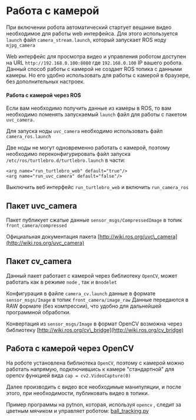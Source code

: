 # Работа с камерой

При включении робота автоматический стартует вещание видео  необходимое для работы web интерфейса. Для этого  используется `launch` файл `camera_stream.launch`, который запускает ROS ноду `mjpg_camera`

Web интерфейс для просмотра видео и управления роботом доступен на URL `http://192.168.0.100:8080` где `192.168.0.100` IP вашего робота. Данный способ работы с камерой не создает ROS топика с данными камеры. Но его удобно использовать для работы с камерой в браузере, без дополнительных настроек. 

#### Работа с камерой через ROS

Если вам необходимо получить данные из камеры в ROS, то вам необходимо поменять запускаемый `launch` файл для работы с пакетом `uvc_camera.`

Для запуска ноды `uvc_camera` необходимо использовать файл `camera_ros.launch`

Две ноды не могут одновременно работать с камерой, поэтому необходимо переконфигурировать файл запуска `/etc/ros/turtlebro.d/turtlebro.launch` в части:

```text
<arg name="run_turtlebro_web" default="true"/>
<arg name="run_uvc_camera" default="false"/>
```

Выключить веб интерфейс `run_turtlebro_web` и включить `run_camera_ros`

## Пакет uvc\_camera

Пакет публикует сжатые данные `sensor_msgs/CompressedImage` в топик `front_camera/compressed`

Официальная документация пакета [http://wiki.ros.org/uvc\_camera](http://wiki.ros.org/uvc_camera)

## Пакет cv\_camera

Данный пакет работает с камерой через библиотеку `ОpenCV`, может работать как в режиме `node` , так и в`nodelet`

Конфигурация в файле `camera_cv.launch` данные в формате `sensor_msgs/Image` в топик `front_camera/image_raw` Данные передаются в RAW формате \(без компрессии\), что удобно для дальнейшей программной обработки.

Конвертация из `sensor_msgs/Image` в формат OpenCV возможна через библиотеку [http://wiki.ros.org/cv\_bridge](http://wiki.ros.org/cv_bridge)

## Работа с камерой через OpenCV

На роботе установлена библиотека `OpenCV`, поэтому с камерой можно работать напрямую, подключившись к камере "стандартной" для opencv функцией вида `cap = cv2.VideoCapture(0)`

Далее производить с видео все необходимые манипуляции, и после этого, при необходимости, публиковать видео в топики.

Пример программы на pytnon, которая, используя `opencv` , следит за цветным мячиком и управляет роботом: [ball\_tracking.py](https://github.com/voltbro/turtlebro_examples/blob/master/src/ball_tracking.py)

